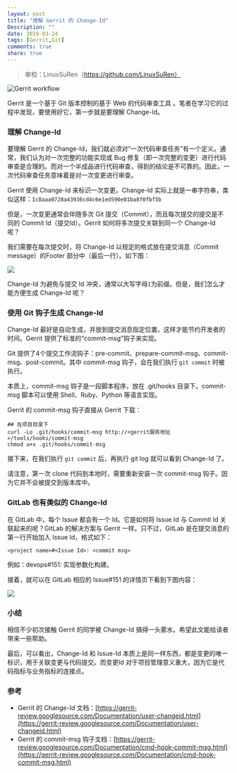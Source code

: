 ```yaml
---
layout: post
title: "理解 Gerrit 的 Change-Id"
Description: ""
date: 2019-03-24
tags: [Gerrit,Git]
comments: true
share: true
---
```


> 审校：LinuxSuRen（https://github.com/LinuxSuRen）

![Gerrit workflow](/assets/images/gerrit_workflow.png)

Gerrit 是一个基于 Git 版本控制的基于 Web 的代码审查工具 。笔者在学习它的过程中发现，要使用好它，第一步就是要理解 Change-Id。

### 理解 Change-Id

要理解 Gerrit 的 Change-Id，我们就必须对“一次代码审查任务”有一个定义。通常，我们认为对一次完整的功能实现或 Bug 修复（即一次完整的变更）进行代码审查是合理的。而对一个半成品进行代码审查，得到的结论是不可靠的。因此，一次代码审查任务意味着是对一次变更进行审查。

Gerrit 使用 Change-Id 来标识一次变更。Change-Id 实际上就是一串字符串，类似这样：`Ic8aaa0728a43936cd4c6e1ed590e01ba8f0fbf5b`

但是，一次变更通常会伴随多次 Git 提交（Commit），而且每次提交的提交是不同的 Commit Id（提交Id）。Gerrit 如何将多次提交关联到同一个 Change-Id 呢？

我们需要在每次提交时，将 Change-Id 以规定的格式放在提交消息（Commit message）的Footer 部分中（最后一行）。如下图：

![](/assets/images/gerrit-commit-message-with-change-id.png)

Change-Id 为避免与提交 Id 冲突，通常以大写字母`I`为前缀。但是，我们怎么才能方便生成 Change-Id 呢？

### 使用 Git 钩子生成 Change-Id

Change-Id 最好是自动生成，并放到提交消息指定位置，这样才能节约开发者的时间。Gerrit 提供了标准的“commit-msg”钩子来实现。

Git 提供了4个提交工作流钩子：pre-commit、prepare-commit-msg、commit-msg、post-commit。其中 commit-msg 钩子，会在我们执行 `git commit` 时被执行。

本质上，commit-msg 钩子是一段脚本程序，放在 .git/hooks 目录下。commit-msg 脚本可以使用 Shell、Ruby、Python 等语言实现。

Gerrit 的 commit-msg 钩子直接从 Gerrit 下载：

```shell
## 在项目目录下
curl -Lo .git/hooks/commit-msg http://<gerrit服务地址>/tools/hooks/commit-msg
chmod u+x .git/hooks/commit-msg
```

接下来，在我们执行 `git commit` 后，再执行 git log 就可以看到 Change-Id 了。

请注意，第一次 clone 代码到本地时，需要重新安装一次 commit-msg 钩子。因为它并不会被提交到版本库中。

### GitLab 也有类似的 Change-Id

在 GitLab 中，每个 Issue 都会有一个 Id。它是如何将 Issue Id 与 Commit Id 关联起来的呢？GitLab 的解决方案与 Gerrit 一样。只不过，GitLab 是在提交消息的第一行开始加入 Issue Id，格式如下：

```
<project name>#<Issue Id>: <commit msg>
```

例如：devops#151: 实现参数化构建。

接着，就可以在 GitLab 相应的 Issue#151 的详情页下看到下图内容：

![](/assets/images/gitlab-commit-id-issue-id-link.png)

### 小结

相信不少初次接触 Gerrit 的同学被 Change-Id 搞得一头雾水。希望此文能给读者带来一些帮助。

最后，可以看出，Change-Id 和 Issue-Id 本质上是同一样东西，都是变更的唯一标识，用于关联变更与代码提交。而变更Id 对于项目管理意义重大，因为它是代码指标与业务指标的连接点。

### 参考
* Gerrit 的 Change-Id 文档：[https://gerrit-review.googlesource.com/Documentation/user-changeid.html](https://gerrit-review.googlesource.com/Documentation/user-changeid.html)
* Gerrit 的 commit-msg 钩子文档：[https://gerrit-review.googlesource.com/Documentation/cmd-hook-commit-msg.html](https://gerrit-review.googlesource.com/Documentation/cmd-hook-commit-msg.html)